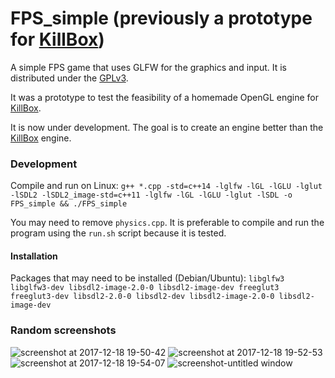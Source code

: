 # FPS_simple (previously a prototype for [KillBox](https://github.com/AXDOOMER/KillBox))

A simple FPS game that uses GLFW for the graphics and input. It is distributed under the [GPLv3](https://www.gnu.org/licenses/gpl-3.0.en.html).

It was a prototype to test the feasibility of a homemade OpenGL engine for [KillBox](https://github.com/AXDOOMER/KillBox).

It is now under development. The goal is to create an engine better than the [KillBox](https://github.com/AXDOOMER/KillBox) engine.

### Development

Compile and run on Linux: `g++ *.cpp -std=c++14 -lglfw -lGL -lGLU -lglut -lSDL2 -lSDL2_image-std=c++11 -lglfw -lGL -lGLU -lglut -lSDL -o FPS_simple && ./FPS_simple`

You may need to remove `physics.cpp`. It is preferable to compile and run the program using the `run.sh` script because it is tested.

#### Installation

Packages that may need to be installed (Debian/Ubuntu): `libglfw3 libglfw3-dev libsdl2-image-2.0-0 libsdl2-image-dev freeglut3 freeglut3-dev libsdl2-2.0-0 libsdl2-dev libsdl2-image-2.0-0 libsdl2-image-dev`

### Random screenshots

![screenshot at 2017-12-18 19-50-42](https://user-images.githubusercontent.com/6194072/34324771-efb26d0a-e84b-11e7-9c4a-a0529cafe437.png)
![screenshot at 2017-12-18 19-52-53](https://user-images.githubusercontent.com/6194072/34324772-efc4187a-e84b-11e7-8282-05aad338cde3.png)
![screenshot at 2017-12-18 19-54-07](https://user-images.githubusercontent.com/6194072/34324773-efd47c06-e84b-11e7-8a3c-71d3ca3fc26e.png)
![screenshot-untitled window](https://user-images.githubusercontent.com/6194072/34324774-efe54d1a-e84b-11e7-9193-9fe29b546288.png)
